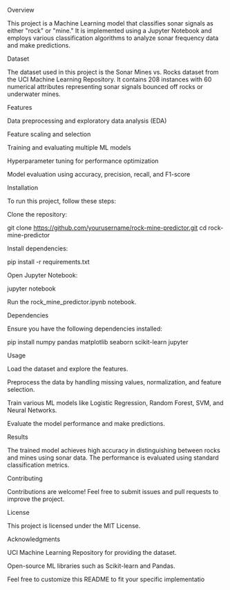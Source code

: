 Overview

This project is a Machine Learning model that classifies sonar signals as either "rock" or "mine." It is implemented using a Jupyter Notebook and employs various classification algorithms to analyze sonar frequency data and make predictions.

Dataset

The dataset used in this project is the Sonar Mines vs. Rocks dataset from the UCI Machine Learning Repository. It contains 208 instances with 60 numerical attributes representing sonar signals bounced off rocks or underwater mines.

Features

Data preprocessing and exploratory data analysis (EDA)

Feature scaling and selection

Training and evaluating multiple ML models

Hyperparameter tuning for performance optimization

Model evaluation using accuracy, precision, recall, and F1-score

Installation

To run this project, follow these steps:

Clone the repository:

git clone https://github.com/yourusername/rock-mine-predictor.git cd rock-mine-predictor

Install dependencies:

pip install -r requirements.txt

Open Jupyter Notebook:

jupyter notebook

Run the rock_mine_predictor.ipynb notebook.

Dependencies

Ensure you have the following dependencies installed:

pip install numpy pandas matplotlib seaborn scikit-learn jupyter

Usage

Load the dataset and explore the features.

Preprocess the data by handling missing values, normalization, and feature selection.

Train various ML models like Logistic Regression, Random Forest, SVM, and Neural Networks.

Evaluate the model performance and make predictions.

Results

The trained model achieves high accuracy in distinguishing between rocks and mines using sonar data. The performance is evaluated using standard classification metrics.

Contributing

Contributions are welcome! Feel free to submit issues and pull requests to improve the project.

License

This project is licensed under the MIT License.

Acknowledgments

UCI Machine Learning Repository for providing the dataset.

Open-source ML libraries such as Scikit-learn and Pandas.

Feel free to customize this README to fit your specific implementatio
